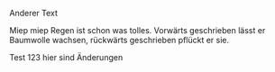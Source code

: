 Anderer Text

Miep miep
Regen ist schon was tolles. Vorwärts geschrieben lässt er Baumwolle wachsen, rückwärts geschrieben pflückt er sie.



Test 123 hier sind Änderungen